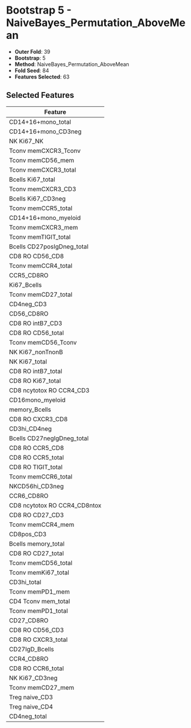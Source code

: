 # Bootstrap 5 - NaiveBayes_Permutation_AboveMean

- **Outer Fold**: 39
- **Bootstrap**: 5
- **Method**: NaiveBayes_Permutation_AboveMean
- **Fold Seed**: 84
- **Features Selected**: 63

## Selected Features

| Feature |
|---------|
| CD14+16+mono_total |
| CD14+16+mono_CD3neg |
| NK Ki67_NK |
| Tconv memCXCR3_Tconv |
| Tconv memCD56_mem |
| Tconv memCXCR3_total |
| Bcells Ki67_total |
| Tconv memCXCR3_CD3 |
| Bcells Ki67_CD3neg |
| Tconv memCCR5_total |
| CD14+16+mono_myeloid |
| Tconv memCXCR3_mem |
| Tconv memTIGIT_total |
| Bcells CD27posIgDneg_total |
| CD8 RO CD56_CD8 |
| Tconv memCCR4_total |
| CCR5_CD8RO |
| Ki67_Bcells |
| Tconv memCD27_total |
| CD4neg_CD3 |
| CD56_CD8RO |
| CD8 RO intB7_CD3 |
| CD8 RO CD56_total |
| Tconv memCD56_Tconv |
| NK Ki67_nonTnonB |
| NK Ki67_total |
| CD8 RO intB7_total |
| CD8 RO Ki67_total |
| CD8 ncytotox RO CCR4_CD3 |
| CD16mono_myeloid |
| memory_Bcells |
| CD8 RO CXCR3_CD8 |
| CD3hi_CD4neg |
| Bcells CD27negIgDneg_total |
| CD8 RO CCR5_CD8 |
| CD8 RO CCR5_total |
| CD8 RO TIGIT_total |
| Tconv memCCR6_total |
| NKCD56hi_CD3neg |
| CCR6_CD8RO |
| CD8 ncytotox RO CCR4_CD8ntox |
| CD8 RO CD27_CD3 |
| Tconv memCCR4_mem |
| CD8pos_CD3 |
| Bcells memory_total |
| CD8 RO CD27_total |
| Tconv memCD56_total |
| Tconv memKi67_total |
| CD3hi_total |
| Tconv memPD1_mem |
| CD4 Tconv mem_total |
| Tconv memPD1_total |
| CD27_CD8RO |
| CD8 RO CD56_CD3 |
| CD8 RO CXCR3_total |
| CD27IgD_Bcells |
| CCR4_CD8RO |
| CD8 RO CCR6_total |
| NK Ki67_CD3neg |
| Tconv memCD27_mem |
| Treg naive_CD3 |
| Treg naive_CD4 |
| CD4neg_total |
